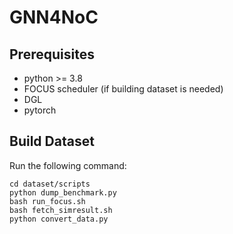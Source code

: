 # GNN4NoC

## Prerequisites
- python >= 3.8
- FOCUS scheduler (if building dataset is needed)
- DGL
- pytorch

## Build Dataset
Run the following command:
```
cd dataset/scripts
python dump_benchmark.py
bash run_focus.sh
bash fetch_simresult.sh
python convert_data.py
```